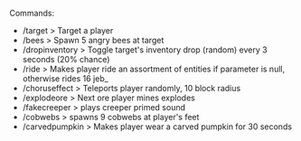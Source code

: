 Commands:
- /target <player> > Target a player
- /bees > Spawn 5 angry bees at target
- /dropinventory > Toggle target's inventory drop (random) every 3 seconds (20% chance)
- /ride <anything> > Makes player ride an assortment of entities if parameter is null, otherwise rides 16 jeb_
- /choruseffect > Teleports player randomly, 10 block radius
- /explodeore > Next ore player mines explodes
- /fakecreeper > plays creeper primed sound
- /cobwebs > spawns 9 cobwebs at player's feet
- /carvedpumpkin > Makes player wear a carved pumpkin for 30 seconds
